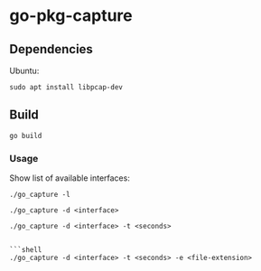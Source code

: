 # go-pkg-capture

## Dependencies

Ubuntu:
```shell
sudo apt install libpcap-dev
```

## Build

```shell
go build
```

### Usage

Show list of available interfaces:

```shell
./go_capture -l
```

```shell
./go_capture -d <interface>
```

```shell
./go_capture -d <interface> -t <seconds>
```
```

```shell
./go_capture -d <interface> -t <seconds> -e <file-extension>
```
